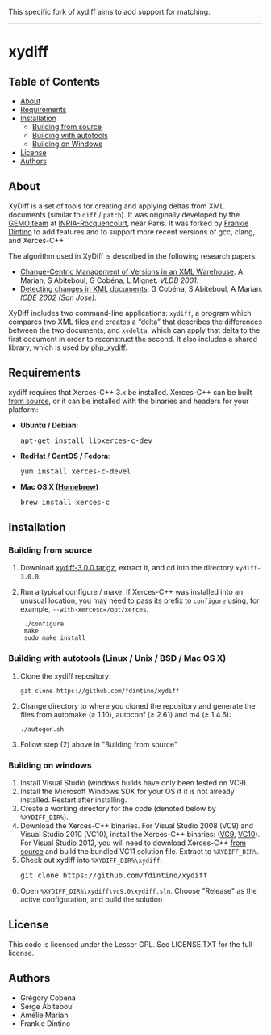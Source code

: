 This specific fork of xydiff aims to add support for matching.

---------

xydiff
======

## Table of Contents

* [About](#about)
* [Requirements](#requirements)
* [Installation](#installation)
  * [Building from source](#source-installation)
  * [Building with autotools](#autotools-installation)
  * [Building on Windows](#win-build)
* [License](#license)
* [Authors](#authors)

About
-----

XyDiff is a set of tools for creating and applying deltas from XML documents (similar to `diff` / `patch`). It was originally developed by the [GEMO team](http://www.inria.fr/en/teams/gemo) at [INRIA-Rocquencourt](https://www.inria.fr/centre/paris-rocquencourt), near Paris. It was forked by [Frankie Dintino](http://frankiedintino.com/) to add features and to support more recent versions of gcc, clang, and Xerces-C++.

The algorithm used in XyDiff is described in the following research papers:

* [Change-Centric Management of Versions in an XML Warehouse](http://www.vldb.org/conf/2001/P581.pdf).
  A Marian, S Abiteboul, G Cobéna, L Mignet. *VLDB 2001*.
* [Detecting changes in XML documents](http://gregory.cobena.free.fr/www/Publications/%5BICDE2002%5D%20XyDiff%20-%20published%20version.pdf).
  G Cobéna, S Abiteboul, A Marian. *ICDE 2002 (San Jose)*.

XyDiff includes two command-line applications: `xydiff`, a program which compares two XML files and creates a “delta” that describes the differences between the two documents, and `xydelta`, which can apply that delta to the first document in order to reconstruct the second. It also includes a shared library, which is used by [php_xydiff](https://github.com/fdintino/php_xydiff).

Requirements
------------

xydiff requires that Xerces-C++ 3.x be installed. Xerces-C++ can be built
[from source](http://xerces.apache.org/xerces-c/download.cgi), or it can be
installed with the binaries and headers for your platform:

* **Ubuntu / Debian:**
  <pre>apt-get install libxerces-c-dev</pre>
* **RedHat / CentOS / Fedora**:
  <pre>yum install xerces-c-devel</pre>
* **Mac OS X ([Homebrew](http://mxcl.github.com/homebrew/))**
  <pre>brew install xerces-c</pre>

Installation
-------------

<a name="source-installation"></a>
### Building from source

1. Download [xydiff-3.0.0.tar.gz](https://github.com/fdintino/xydiff/releases/download/v3.0.0/xydiff-3.0.0.tar.gz),
   extract it, and cd into the directory `xydiff-3.0.0`.

2. Run a typical configure / make. If Xerces-C++ was installed into an unusual
   location, you may need to pass its prefix to `configure` using, for
   example, `--with-xercesc=/opt/xerces`.
   
        ./configure
        make
        sudo make install

<a name="autotools-installation"></a>
### Building with autotools (Linux / Unix / BSD / Mac OS X)

 1. Clone the xydiff repository:

        git clone https://github.com/fdintino/xydiff

 2. Change directory to where you cloned the repository and generate the
    files from automake (≥ 1.10), autoconf (≥ 2.61) and m4 (≥ 1.4.6):

        ./autogen.sh

 3. Follow step (2) above in "Building from source"

<a name="win-build"></a>
### Building on windows

 1. Install Visual Studio (windows builds have only been tested on VC9).
 2. Install the Microsoft Windows SDK for your OS if it is not already installed.
    Restart after installing.
 3. Create a working directory for the code (denoted below by `%XYDIFF_DIR%`).
 4. Download the Xerces-C++ binaries. For Visual Studio 2008 (VC9) and Visual
    Studio 2010 (VC10), install the Xerces-C++ binaries:
    ([VC9](http://archive.apache.org/dist/xerces/c/3/binaries/xerces-c-3.1.1-x86_64-windows-vc-9.0.zip),
    [VC10](http://archive.apache.org/dist/xerces/c/3/binaries/xerces-c-3.1.1-x86_64-windows-vc-10.0.zip)).
    For Visual Studio 2012, you will need to download Xerces-C++
    [from source](http://xerces.apache.org/xerces-c/download.cgi)
    and build the bundled VC11 solution file. Extract to `%XYDIFF_DIR%`.
 5. Check out xydiff into `%XYDIFF_DIR%\xydiff`:
    <pre lang="bash">git clone https://github.com/fdintino/xydiff</pre>
 6. Open `%XYDIFF_DIR%\xydiff\vc9.0\xydiff.sln`. Choose "Release" as the active
    configuration, and build the solution

License
-------

This code is licensed under the Lesser GPL. See LICENSE.TXT for the full license.

Authors
-------

* Grégory Cobena
* Serge Abiteboul
* Amélie Marian
* Frankie Dintino
